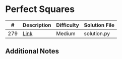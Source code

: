 # Perfect Squares
|#|Description|Difficulty|Solution File|
|-|-|-|-|
|279|[Link](https://leetcode.com/problems/perfect-squares/)|Medium|solution.py|

## Additional Notes
